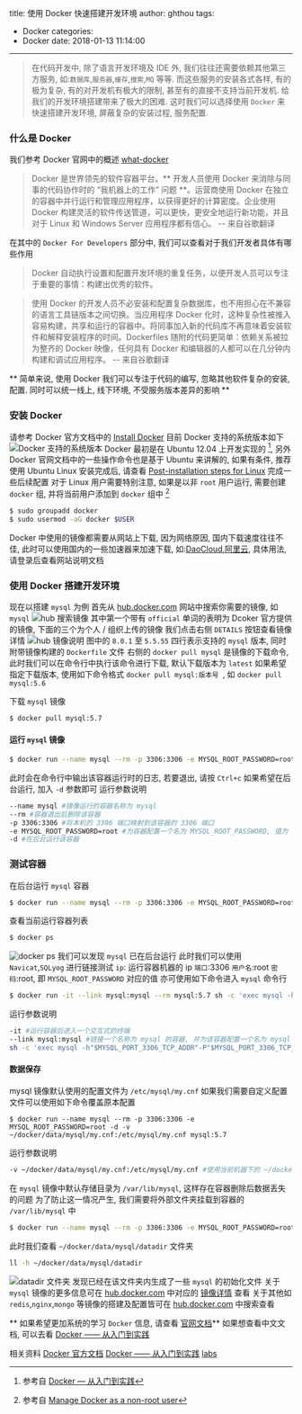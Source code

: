title: 使用 Docker 快速搭建开发环境
author: ghthou
tags:
  - Docker
categories:
  - Docker
date: 2018-01-13 11:14:00
---
> 在代码开发中, 除了语言开发环境及 IDE 外, 我们往往还需要依赖其他第三方服务, 如:` 数据库 `,` 服务器 `,` 缓存 `,` 搜索 `,`MQ` 等等. 而这些服务的安装各式各样, 有的极为复杂, 有的对开发机有极大的限制, 甚至有的直接不支持当前开发机. 给我们的开发环境搭建带来了极大的困难. 这时我们可以选择使用 `Docker` 来快速搭建开发环境, 屏蔽复杂的安装过程, 服务配置.

### 什么是 Docker
我们参考 Docker 官网中的概述 [what-docker](https://www.docker.com/what-docker)
> Docker 是世界领先的软件容器平台。** 开发人员使用 Docker 来消除与同事的代码协作时的 “我机器上的工作” 问题 **。运营商使用 Docker 在独立的容器中并行运行和管理应用程序，以获得更好的计算密度。企业使用 Docker 构建灵活的软件传送管道，可以更快，更安全地运行新功能，并且对于 Linux 和 Windows Server 应用程序都有信心。
-- 来自谷歌翻译

在其中的 `Docker For Developers` 部分中, 我们可以查看对于我们开发者具体有哪些作用
> Docker 自动执行设置和配置开发环境的重复任务，以便开发人员可以专注于重要的事情：构建出优秀的软件。

> 使用 Docker 的开发人员不必安装和配置复杂数据库，也不用担心在不兼容的语言工具链版本之间切换。当应用程序 Docker 化时，这种复杂性被推入容易构建，共享和运行的容器中。将同事加入新的代码库不再意味着安装软件和解释安装程序的时间。Dockerfiles 随附的代码更简单：依赖关系被拉为整齐的 Docker 映像，任何具有 Docker 和编辑器的人都可以在几分钟内构建和调试应用程序。
-- 来自谷歌翻译

** 简单来说, 使用 Docker 我们可以专注于代码的编写, 忽略其他软件复杂的安装, 配置. 同时可以统一线上, 线下环境, 不受服务版本差异的影响 **

### 安装 Docker
请参考 Docker 官方文档中的 [Install Docker](https://docs.docker.com/engine/installation/)
目前 Docker 支持的系统版本如下
![Docker 支持的系统版本](/images/使用-Docker-快速搭建开发环境/Docker支持的系统版本.png)
Docker 最初是在 Ubuntu 12.04 上开发实现的 [^footnote1], 另外 Docker 官网文档中的一些操作命令也是基于 Ubuntu 来讲解的, 如果有条件, 推荐使用 Ubuntu 
Linux 安装完成后, 请查看 [Post-installation steps for Linux](https://docs.docker.com/engine/installation/linux/linux-postinstall/#manage-docker-as-a-non-root-user) 完成一些后续配置
对于 Linux 用户需要特别注意, 如果是以非 `root` 用户运行, 需要创建 `docker` 组, 并将当前用户添加到 `docker` 组中 [^footnote2]
```bash
$ sudo groupadd docker
$ sudo usermod -aG docker $USER
```
Docker 中使用的镜像都需要从网站上下载, 因为网络原因, 国内下载速度往往不佳, 此时可以使用国内的一些加速器来加速下载, 如:[DaoCloud](https://www.daocloud.io/mirror#accelerator-doc),[阿里云](https://cr.console.aliyun.com/#/accelerator), 具体用法, 请登录后查看网站说明文档

### 使用 Docker 搭建开发环境
现在以搭建 `mysql` 为例
首先从 [hub.docker.com](https://hub.docker.com) 网站中搜索你需要的镜像, 如 `mysql`
![hub 搜索镜像](/images/使用-Docker-快速搭建开发环境/hub搜索镜像.png)
其中第一个带有 `official` 单词的表明为 Dcoker 官方提供的镜像, 下面的三个为个人 / 组织上传的镜像
我们点击右侧 `DETAILS` 按钮查看镜像详情
![hub 镜像说明](/images/使用-Docker-快速搭建开发环境/hub镜像说明.png)
图中的 `8.0.1` 至 `5.5.55` 四行表示支持的 `mysql` 版本, 同时附带镜像构建的 `Dockerfile` 文件
右侧的 `docker pull mysql` 是镜像的下载命令, 此时我们可以在命令行中执行该命令进行下载, 默认下载版本为 `latest`
如果希望指定下载版本, 使用如下命令格式 `docker pull mysql:版本号 `, 如 `docker pull mysql:5.6`

下载 `mysql` 镜像
```bash
$ docker pull mysql:5.7
```
#### 运行 `mysql` 镜像
```bash
$ docker run --name mysql --rm -p 3306:3306 -e MYSQL_ROOT_PASSWORD=root mysql:5.7
```
此时会在命令行中输出该容器运行时的日志, 若要退出, 请按 `Ctrl+c`
如果希望在后台运行, 加入 `-d` 参数即可
运行参数说明
```bash
--name mysql #镜像运行的容器名称为 mysql
--rm #容器退出后删除该容器
-p 3306:3306 #将本机的 3306 端口映射到该容器的 3306 端口
-e MYSQL_ROOT_PASSWORD=root #为容器配置一个名为 MYSQL_ROOT_PASSWORD, 值为 root 的环境变量, 因 mysql 容器的特殊性, 必须配置该环境变量
-d #在后台运行该容器
```
### 测试容器
在后台运行 `mysql` 容器
```bash
$ docker run --name mysql --rm -p 3306:3306 -e MYSQL_ROOT_PASSWORD=root -d mysql:5.7
```
查看当前运行容器列表
```bash
$ docker ps
```
![docker ps](/images/使用-Docker-快速搭建开发环境/docker-ps.png)
我们可以发现 `mysql` 已在后台运行
此时我们可以使用 `Navicat`,`SQLyog` 进行链接测试
`ip`: 运行容器机器的 ip
` 端口 `:3306
` 用户名 `:root
` 密码 `:root, 即 `MYSQL_ROOT_PASSWORD` 对应的值
亦可使用如下命令进入 `mysql` 命令行
```bash
$ docker run -it --link mysql:mysql --rm mysql:5.7 sh -c 'exec mysql -h"$MYSQL_PORT_3306_TCP_ADDR"-P"$MYSQL_PORT_3306_TCP_PORT"-uroot -p"$MYSQL_ENV_MYSQL_ROOT_PASSWORD"'
```
运行参数说明
```bash
-it #运行容器后进入一个交互式的终端
--link mysql:mysql #链接一个名称为 mysql 的容器, 并为该容器配置一个名为 mysql 的 hosts
sh -c 'exec mysql -h"$MYSQL_PORT_3306_TCP_ADDR"-P"$MYSQL_PORT_3306_TCP_PORT"-uroot -p"$MYSQL_ENV_MYSQL_ROOT_PASSWORD"' #为运行容器后执行的命令, 其中诸如 $MYSQL_PORT_3306_TCP_ADDR,$MYSQL_PORT_3306_TCP_PORT 环境变量是容器根据 --link mysql:mysql 自动生成
```
#### 数据保存
mysql 镜像默认使用的配置文件为 `/etc/mysql/my.cnf`
如果我们需要自定义配置文件可以使用如下命令覆盖原本配置
```
$ docker run --name mysql --rm -p 3306:3306 -e MYSQL_ROOT_PASSWORD=root -d -v ~/docker/data/mysql/my.cnf:/etc/mysql/my.cnf mysql:5.7
```
运行参数说明
```bash
-v ~/docker/data/mysql/my.cnf:/etc/mysql/my.cnf #使用当前机器下的 ~/docker/data/mysql/my.cnf 文件挂载为容器中的 /etc/mysql/my.cnf 文件
```
在 `mysql` 镜像中默认存储目录为 `/var/lib/mysql`, 这样存在容器删除后数据丢失的问题
为了防止这一情况产生, 我们需要将外部文件夹挂载到容器的 `/var/lib/mysql` 中
```bash
$ docker run --name mysql --rm -p 3306:3306 -e MYSQL_ROOT_PASSWORD=root -d -v ~/docker/data/mysql/datadir:/var/lib/mysql mysql:5.7
```
此时我们查看 `~/docker/data/mysql/datadir` 文件夹
```bash
ll -h ~/docker/data/mysql/datadir
```
![datadir 文件夹](/images/使用-Docker-快速搭建开发环境/datadir文件夹.png)
发现已经在该文件夹内生成了一些 `mysql` 的初始化文件
关于 `mysql` 镜像的更多信息可在 [hub.docker.com](https://hub.docker.com) 中对应的 [镜像详情](https://hub.docker.com/_/mysql/) 查看
关于其他如 `redis`,`nginx`,`mongo` 等镜像的搭建及配置皆可在 [hub.docker.com](https://hub.docker.com) 中搜索查看

** 如果希望更加系统的学习 `Docker` 信息, 请查看 [官网文档](https://docs.docker.com/)**
如果想查看中文文档, 可以去看 [Docker —— 从入门到实践](https://www.gitbook.com/book/yeasy/docker_practice/details)

相关资料
[Docker 官方文档](https://docs.docker.com/)
[Docker —— 从入门到实践](https://www.gitbook.com/book/yeasy/docker_practice/details)
[labs](https://github.com/docker/labs)

[^footnote1]: 参考自 [Docker — 从入门到实践](https://yeasy.gitbooks.io/docker_practice/content/introduction/what.html)

[^footnote2]: 参考自 [Manage Docker as a non-root user](https://docs.docker.com/engine/installation/linux/linux-postinstall/#manage-docker-as-a-non-root-user)